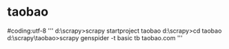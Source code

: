 # taobao
#coding:utf-8
'''
d:\scrapy>scrapy startproject taobao
d:\scrapy>cd taobao
d:\scrapy\taobao>scrapy genspider -t basic tb taobao.com
'''
